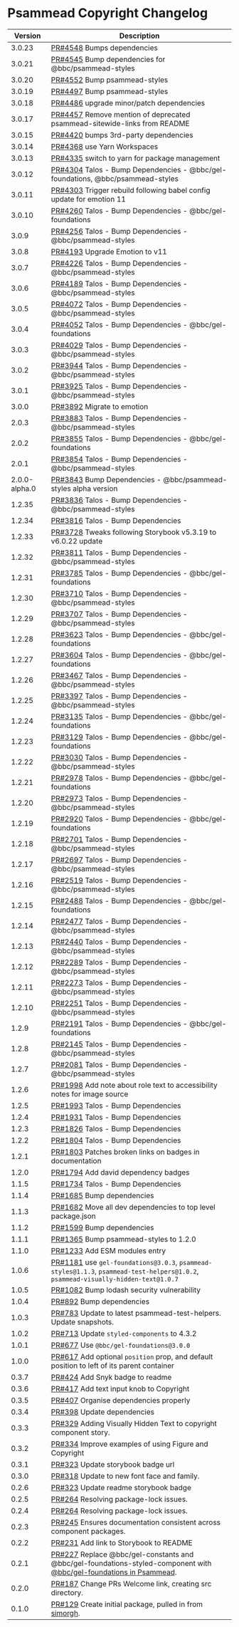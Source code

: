 # Psammead Copyright Changelog

<!-- prettier-ignore -->
| Version | Description |
|---------|-------------|
| 3.0.23 | [PR#4548](https://github.com/bbc/psammead/pull/4548) Bumps dependencies |
| 3.0.21 | [PR#4545](https://github.com/bbc/psammead/pull/4545) Bump dependencies for @bbc/psammead-styles |
| 3.0.20 | [PR#4552](https://github.com/bbc/psammead/pull/4552) Bump psammead-styles |
| 3.0.19 | [PR#4497](https://github.com/bbc/psammead/pull/4497) Bump psammead-styles |
| 3.0.18 | [PR#4486](https://github.com/bbc/psammead/pull/4486) upgrade minor/patch dependencies |
| 3.0.17 | [PR#4457](https://github.com/bbc/psammead/pull/4457) Remove mention of deprecated psammead-sitewide-links from README |
| 3.0.15 | [PR#4420](https://github.com/bbc/psammead/pull/4420) bumps 3rd-party dependencies |
| 3.0.14 | [PR#4368](https://github.com/bbc/psammead/pull/4368) use Yarn Workspaces |
| 3.0.13 | [PR#4335](https://github.com/bbc/psammead/pull/4335) switch to yarn for package management |
| 3.0.12 | [PR#4304](https://github.com/bbc/psammead/pull/4304) Talos - Bump Dependencies - @bbc/gel-foundations, @bbc/psammead-styles |
| 3.0.11 | [PR#4303](https://github.com/bbc/psammead/pull/4303) Trigger rebuild following babel config update for emotion 11 |
| 3.0.10 | [PR#4260](https://github.com/bbc/psammead/pull/4260) Talos - Bump Dependencies - @bbc/gel-foundations |
| 3.0.9 | [PR#4256](https://github.com/bbc/psammead/pull/4256) Talos - Bump Dependencies - @bbc/psammead-styles |
| 3.0.8 | [PR#4193](https://github.com/bbc/psammead/pull/4193) Upgrade Emotion to v11 |
| 3.0.7 | [PR#4226](https://github.com/bbc/psammead/pull/4226) Talos - Bump Dependencies - @bbc/psammead-styles |
| 3.0.6 | [PR#4189](https://github.com/bbc/psammead/pull/4189) Talos - Bump Dependencies - @bbc/psammead-styles |
| 3.0.5 | [PR#4072](https://github.com/bbc/psammead/pull/4072) Talos - Bump Dependencies - @bbc/psammead-styles |
| 3.0.4 | [PR#4052](https://github.com/bbc/psammead/pull/4052) Talos - Bump Dependencies - @bbc/gel-foundations |
| 3.0.3 | [PR#4029](https://github.com/bbc/psammead/pull/4029) Talos - Bump Dependencies - @bbc/psammead-styles |
| 3.0.2 | [PR#3944](https://github.com/bbc/psammead/pull/3944) Talos - Bump Dependencies - @bbc/psammead-styles |
| 3.0.1 | [PR#3925](https://github.com/bbc/psammead/pull/3925) Talos - Bump Dependencies - @bbc/psammead-styles |
| 3.0.0 | [PR#3892](https://github.com/bbc/psammead/pull/3892) Migrate to emotion |
| 2.0.3 | [PR#3883](https://github.com/bbc/psammead/pull/3883) Talos - Bump Dependencies - @bbc/psammead-styles |
| 2.0.2 | [PR#3855](https://github.com/bbc/psammead/pull/3855) Talos - Bump Dependencies - @bbc/gel-foundations |
| 2.0.1 | [PR#3854](https://github.com/bbc/psammead/pull/3854) Talos - Bump Dependencies - @bbc/psammead-styles |
| 2.0.0-alpha.0 | [PR#3843](https://github.com/bbc/psammead/pull/3843) Bump Dependencies - @bbc/psammead-styles alpha version |
| 1.2.35 | [PR#3836](https://github.com/bbc/psammead/pull/3836) Talos - Bump Dependencies - @bbc/psammead-styles |
| 1.2.34 | [PR#3816](https://github.com/bbc/psammead/pull/3816) Talos - Bump Dependencies |
| 1.2.33 | [PR#3728](https://github.com/bbc/psammead/pull/3728) Tweaks following Storybook v5.3.19 to v6.0.22 update |
| 1.2.32 | [PR#3811](https://github.com/bbc/psammead/pull/3811) Talos - Bump Dependencies - @bbc/psammead-styles |
| 1.2.31 | [PR#3785](https://github.com/bbc/psammead/pull/3785) Talos - Bump Dependencies - @bbc/gel-foundations |
| 1.2.30 | [PR#3710](https://github.com/bbc/psammead/pull/3710) Talos - Bump Dependencies - @bbc/psammead-styles |
| 1.2.29 | [PR#3707](https://github.com/bbc/psammead/pull/3707) Talos - Bump Dependencies - @bbc/psammead-styles |
| 1.2.28 | [PR#3623](https://github.com/bbc/psammead/pull/3623) Talos - Bump Dependencies - @bbc/gel-foundations |
| 1.2.27 | [PR#3604](https://github.com/bbc/psammead/pull/3604) Talos - Bump Dependencies - @bbc/gel-foundations |
| 1.2.26 | [PR#3467](https://github.com/bbc/psammead/pull/3467) Talos - Bump Dependencies - @bbc/psammead-styles |
| 1.2.25 | [PR#3397](https://github.com/bbc/psammead/pull/3397) Talos - Bump Dependencies - @bbc/psammead-styles |
| 1.2.24 | [PR#3135](https://github.com/bbc/psammead/pull/3135) Talos - Bump Dependencies - @bbc/gel-foundations |
| 1.2.23 | [PR#3129](https://github.com/bbc/psammead/pull/3129) Talos - Bump Dependencies - @bbc/gel-foundations |
| 1.2.22 | [PR#3030](https://github.com/bbc/psammead/pull/3030) Talos - Bump Dependencies - @bbc/psammead-styles |
| 1.2.21 | [PR#2978](https://github.com/bbc/psammead/pull/2978) Talos - Bump Dependencies - @bbc/gel-foundations |
| 1.2.20 | [PR#2973](https://github.com/bbc/psammead/pull/2973) Talos - Bump Dependencies - @bbc/psammead-styles |
| 1.2.19 | [PR#2920](https://github.com/bbc/psammead/pull/2920) Talos - Bump Dependencies - @bbc/gel-foundations |
| 1.2.18 | [PR#2701](https://github.com/bbc/psammead/pull/2701) Talos - Bump Dependencies - @bbc/psammead-styles |
| 1.2.17 | [PR#2697](https://github.com/bbc/psammead/pull/2697) Talos - Bump Dependencies - @bbc/psammead-styles |
| 1.2.16 | [PR#2519](https://github.com/bbc/psammead/pull/2519) Talos - Bump Dependencies - @bbc/psammead-styles |
| 1.2.15 | [PR#2488](https://github.com/bbc/psammead/pull/2488) Talos - Bump Dependencies - @bbc/gel-foundations |
| 1.2.14 | [PR#2477](https://github.com/bbc/psammead/pull/2477) Talos - Bump Dependencies - @bbc/psammead-styles |
| 1.2.13 | [PR#2440](https://github.com/bbc/psammead/pull/2440) Talos - Bump Dependencies - @bbc/psammead-styles |
| 1.2.12 | [PR#2289](https://github.com/bbc/psammead/pull/2289) Talos - Bump Dependencies - @bbc/psammead-styles |
| 1.2.11 | [PR#2273](https://github.com/bbc/psammead/pull/2273) Talos - Bump Dependencies - @bbc/psammead-styles |
| 1.2.10 | [PR#2251](https://github.com/bbc/psammead/pull/2251) Talos - Bump Dependencies - @bbc/psammead-styles |
| 1.2.9 | [PR#2191](https://github.com/bbc/psammead/pull/2191) Talos - Bump Dependencies - @bbc/gel-foundations |
| 1.2.8 | [PR#2145](https://github.com/bbc/psammead/pull/2145) Talos - Bump Dependencies - @bbc/psammead-styles |
| 1.2.7 | [PR#2081](https://github.com/bbc/psammead/pull/2081) Talos - Bump Dependencies - @bbc/psammead-styles |
| 1.2.6 | [PR#1998](https://github.com/bbc/psammead/pull/1998) Add note about role text to accessibility notes for image source |
| 1.2.5 | [PR#1993](https://github.com/bbc/psammead/pull/1993) Talos - Bump Dependencies |
| 1.2.4 | [PR#1931](https://github.com/bbc/psammead/pull/1931) Talos - Bump Dependencies |
| 1.2.3 | [PR#1826](https://github.com/bbc/psammead/pull/1826) Talos - Bump Dependencies |
| 1.2.2 | [PR#1804](https://github.com/bbc/psammead/pull/1804) Talos - Bump Dependencies |
| 1.2.1 | [PR#1803](https://github.com/bbc/psammead/pull/1803/) Patches broken links on badges in documentation |
| 1.2.0 | [PR#1794](https://github.com/bbc/psammead/pull/1794) Add david dependency badges |
| 1.1.5 | [PR#1734](https://github.com/bbc/psammead/pull/1734) Talos - Bump Dependencies |
| 1.1.4   | [PR#1685](https://github.com/bbc/psammead/pull/1685) Bump dependencies |
| 1.1.3 | [PR#1682](https://github.com/bbc/psammead/pull/1682) Move all dev dependencies to top level package.json |
| 1.1.2   | [PR#1599](https://github.com/bbc/psammead/pull/1599) Bump dependencies |
| 1.1.1 | [PR#1365](https://github.com/bbc/psammead/pull/1365) Bump psammead-styles to 1.2.0 |
| 1.1.0 | [PR#1233](https://github.com/bbc/psammead/pull/1233) Add ESM modules entry |
| 1.0.6   | [PR#1181](https://github.com/bbc/psammead/pull/1181) use `gel-foundations@3.0.3`, `psammead-styles@1.1.3`, `psammead-test-helpers@1.0.2`, `psammead-visually-hidden-text@1.0.7` |
| 1.0.5   | [PR#1082](https://github.com/bbc/psammead/pull/1082) Bump lodash security vulnerability |
| 1.0.4   | [PR#892](https://github.com/bbc/psammead/pull/892) Bump dependencies |
| 1.0.3 | [PR#783](https://github.com/bbc/psammead/pull/783) Update to latest psammead-test-helpers. Update snapshots. |
| 1.0.2   | [PR#713](https://github.com/bbc/psammead/pull/713) Update `styled-components` to 4.3.2 |
| 1.0.1   | [PR#677](https://github.com/bbc/psammead/pull/677) Use `@bbc/gel-foundations@3.0.0` |
| 1.0.0   | [PR#617](https://github.com/bbc/psammead/pull/617) Add optional `position` prop, and default position to left of its parent container |
| 0.3.7   | [PR#424](https://github.com/bbc/psammead/pull/424) Add Snyk badge to readme |
| 0.3.6   | [PR#417](https://github.com/bbc/psammead/pull/417) Add text input knob to Copyright |
| 0.3.5   | [PR#407](https://github.com/bbc/psammead/pull/407) Organise dependencies properly |
| 0.3.4   | [PR#398](https://github.com/bbc/psammead/pull/398) Update dependencies |
| 0.3.3   | [PR#329](https://github.com/BBC/psammead/pull/329) Adding Visually Hidden Text to copyright component story. |
| 0.3.2   | [PR#334](https://github.com/BBC/psammead/pull/334) Improve examples of using Figure and Copyright |
| 0.3.1   | [PR#323](https://github.com/bbc/psammead/pull/323) Update storybook badge url |
| 0.3.0   | [PR#318](https://github.com/BBC/psammead/pull/318) Update to new font face and family. |
| 0.2.6   | [PR#323](https://github.com/BBC/psammead/pull/323) Update readme storybook badge |
| 0.2.5   | [PR#264](https://github.com/BBC/psammead/pull/319) Resolving package-lock issues. |
| 0.2.4   | [PR#264](https://github.com/BBC/psammead/pull/264) Resolving package-lock issues. |
| 0.2.3   | [PR#245](https://github.com/BBC-News/psammead/pull/245) Ensures documentation consistent across component packages. |
| 0.2.2   | [PR#231](https://github.com/BBC-News/psammead/pull/231) Add link to Storybook to README |
| 0.2.1   | [PR#227](https://github.com/BBC-News/psammead/pull/227) Replace @bbc/gel-constants and @bbc/gel-foundations-styled-component with [@bbc/gel-foundations in Psammead](https://github.com/BBC-News/psammead/issues/226). |
| 0.2.0   | [PR#187](https://github.com/BBC-News/psammead/pull/187) Change PRs Welcome link, creating src directory. |
| 0.1.0   | [PR#129](https://github.com/BBC-News/psammead/pull/129) Create initial package, pulled in from [simorgh](https://github.com/BBC-News/simorgh). |
